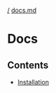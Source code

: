 [/](/AWK.py/ "/") [docs.md](/AWK.py/docs "/docs")

# Docs

## Contents

* [Installation](/AWK.py/docs/install "/docs/install")
